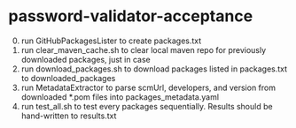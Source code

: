 # password-validator-acceptance

0. run GitHubPackagesLister to create packages.txt
1. run clear_maven_cache.sh to clear local maven repo for previously downloaded packages, just in case
2. run download_packages.sh to download packages listed in packages.txt to downloaded_packages
3. run MetadataExtractor to parse scmUrl, developers, and version from downloaded *.pom files into packages_metadata.yaml
4. run test_all.sh to test every packages sequentially. Results should be hand-written to results.txt

